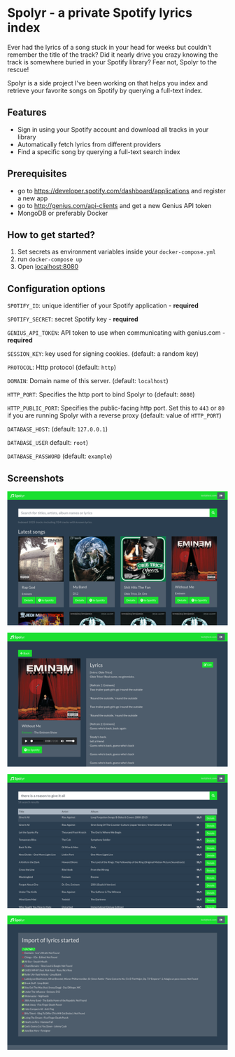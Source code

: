 # Spolyr - a private Spotify lyrics index

Ever had the lyrics of a song stuck in your head for weeks but couldn't remember the title of the track? Did it nearly drive you crazy knowing the track is somewhere buried in your Spotify library? Fear not, Spolyr to the rescue!

Spolyr is a side project I've been working on that helps you index and retrieve your favorite songs on Spotify by querying a full-text index. 

## Features
- Sign in using your Spotify account and download all tracks in your library
- Automatically fetch lyrics from different providers
- Find a specific song by querying a full-text search index

## Prerequisites
- go to https://developer.spotify.com/dashboard/applications and register a new app 
- go to http://genius.com/api-clients and get a new Genius API token
- MongoDB or preferably Docker

## How to get started? 

1. Set secrets as environment variables inside your `docker-compose.yml`
2. run `docker-compose up`
3. Open [localhost:8080](http://localhost:8080)

## Configuration options

`SPOTIFY_ID`: unique identifier of your Spotify application - **required**

`SPOTIFY_SECRET`: secret Spotify key - **required**

`GENIUS_API_TOKEN`: API token to use when communicating with genius.com - **required**

`SESSION_KEY`: key used for signing cookies. (default: a random key)

`PROTOCOL`: Http protocol (default: `http`)

`DOMAIN`: Domain name of this server. (default: `localhost`)

`HTTP_PORT`: Specifies the http port to bind Spolyr to (default: `8080`)

`HTTP_PUBLIC_PORT`: Specifies the public-facing http port. Set this to `443` or `80` if you are running Spolyr with a reverse proxy (default: value of `HTTP_PORT`)

`DATABASE_HOST`: (default: `127.0.0.1`)

`DATABASE_USER` default: `root`)

`DATABASE_PASSWORD` (default: `example`)

## Screenshots

![home page](doc/preview-1.png "Import and query your Spotify library.")

![track details page](doc/preview-2.png "View lyrics of your tracks.")

![full-text search](doc/preview-3.png "Search songs by lyrics, title, album name and artists")

![import of lyrics](doc/preview-4.png "Import lyrics from different providers")